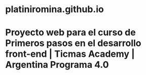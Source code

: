 ﻿# platiniromina.github.io
# Proyecto web para el curso de Primeros pasos en el desarrollo front-end | Ticmas Academy | Argentina Programa 4.0
